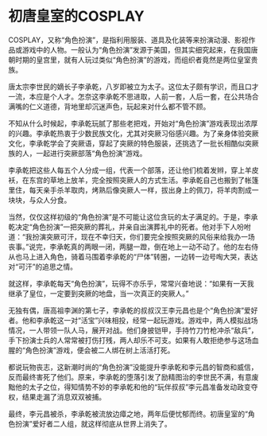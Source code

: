# 初唐皇室的COSPLAY

COSPLAY，又称“角色扮演”，是指利用服装、道具及化装等来扮演动漫、影视作品或游戏中的人物。一般认为“角色扮演”发源于美国，但其实细究起来，在我国唐朝时期的皇宫里，就有人玩过类似“角色扮演”的游戏，而组织者竟然是两位皇室贵族。 

唐太宗李世民的嫡长子李承乾，八岁即被立为太子。这位太子颇有学识，而且口才一流，本应是个人才。怎奈这李承乾不思进取，人前一套，人后一套，在公共场合满嘴的仁义道德，背地里却沉迷声色，玩起来对什么都不管不顾。 

不知从什么时候起，李承乾玩腻了那些老把戏，开始对“角色扮演”游戏表现出浓厚的兴趣。李承乾热衷于少数民族文化，尤其对突厥习俗感兴趣。为了亲身体验突厥文化，李承乾学会了突厥语，穿起了突厥的特色服装，还挑选了一批长相酷似突厥族的人，一起进行突厥部落“角色扮演”游戏。 

李承乾把这些人每五个人分成一组，代表一个部落，还让他们梳着发辫，穿上羊皮袄，在东宫的草地上放羊，完全按照突厥人的方式生活。李承乾自己也搬到了帐篷里住，每天亲手杀羊取肉，烤熟后像突厥人一样，拔出身上的佩刀，将羊肉割成一块块，与众人分食。 

当然，仅仅这样初级的“角色扮演”是不可能让这位贪玩的太子满足的。于是，李承乾决定“角色扮演”一把突厥的葬礼，并亲自出演葬礼中的死者。他对手下人吩咐道：“我扮演突厥可汗，现在不幸归天，你们要完全按照突厥的风俗来给我办一场丧事。”说完，李承乾真的两眼一闭，两腿一蹬，倒在地上一动不动了。他的左右侍从也马上进入角色，骑着马围着李承乾的“尸体”转圈，一边转一边号啕大哭，表达对“可汗”的追思之情。 

就这样，李承乾每天“角色扮演”，玩得不亦乐乎，常常兴奋地说：“如果有一天我继承了皇位，一定要到突厥的地盘，当一次真正的突厥人。” 

无独有偶，唐高祖李渊的第七子，李承乾的叔叔汉王李元昌也是个“角色扮演”爱好者。他和李承乾这一对“活宝”兴味相投，经常一起玩游戏。游戏中，两人模拟战场情况，一人带领一队人马，展开对战。他们身披铠甲，手持竹刀竹枪冲杀“敌兵”，手下扮演士兵的人常常被打伤打残，两人却乐不可支。如果有人敢拒绝参与这场血腥的“角色扮演”游戏，便会被二人绑在树上活活打死。 

都说玩物丧志，这新潮时尚的“角色扮演”没能提升李承乾和李元昌的智商和威信，反而最终害死了他们。原来，李承乾的堕落引发了励精图治的李世民不满，有意废黜他的太子之位，得知情势不妙的李承乾和他的“玩伴叔叔”李元昌准备发动政变夺权，结果走漏了消息双双被捕。 

最终，李元昌被杀，李承乾被流放边瘴之地，两年后便忧郁而终。初唐皇室的“角色扮演”爱好者二人组，就这样彻底从世界上消失了。